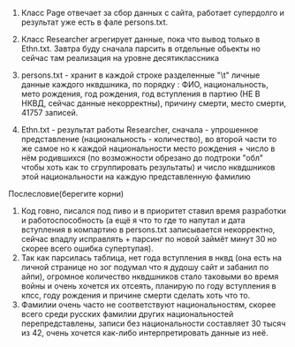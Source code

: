 1) Класс Page отвечает за сбор данных с сайта, работает супердолго и результат уже есть в фале persons.txt.
2) Класс Researcher агрегирует данные, пока что вывод только в Ethn.txt. Завтра буду сначала парсить в отдельные обьекты но сейчас там реализация на уровне десятиклассника

1) persons.txt - хранит в каждой строке разделенные "\t" личные данные каждого нквдшника, по порядку : ФИО, национальность, мето рождения, год рождения, год вступления в партию (НЕ В НКВД, сейчас данные некорректны), причину смерти, место смерти, 41757 записей.
2) Ethn.txt - результат работы Researcher, сначала - упрошенное представление (национальность - количество), во второй части то же самое но к каждой национальности место рождения + число в нём родившихся (по возможности обрезано до подтроки "обл" чтобы хоть как то сгруппировать результаты) и число нквдшников этой национальности на каждую представленную фамилию

Послесловие(берегите корни)
1) Код говно, писался под пиво и в приоритет ставил время разработки и работоспособность (а ещё я что то где то напутал и дата вступления в компартию в persons.txt записывается некорректно, сейчас впадлу исправлять + парсинг по новой займёт минут 30 но скорее всего ошибка супертупая).
2) Так как парсилась таблица, нет года вступления в нквд (она есть на личной странице но зог подумал что я дудошу сайт и забанил по айпи), огромное количество нквдшников стало таковыми во время войны и очень хочется их отсеять, планирую по году вступления в кпсс, году рождения и причине смерти сделать хоть что то.
3) Фамилии очень часто не соответствуют национальностям, скорее всего среди русских фамилии других национальностей перепредставлены, записи без национальности составляет 30 тысяч из 42, очень хочется как-либо интерпретировать данные из неё.
